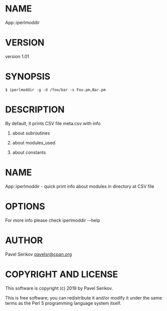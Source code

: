# NAME

App::iperlmoddir

# VERSION

version 1.01

# SYNOPSIS

    $ iperlmoddir -g -d /foo/bar -s Foo.pm,Bar.pm

# DESCRIPTION

By default, it prints CSV file meta.csv with info

1) about subroutines

2) about modules\_used

3) about constants

# NAME

App::iperlmoddir - quick print info about modules in directory at CSV file

# OPTIONS

For more info please check iperlmoddir --help

# AUTHOR

Pavel Serikov <pavelsr@cpan.org>

# COPYRIGHT AND LICENSE

This software is copyright (c) 2019 by Pavel Serikov.

This is free software; you can redistribute it and/or modify it under
the same terms as the Perl 5 programming language system itself.
